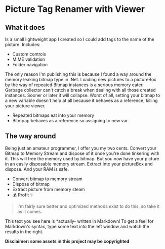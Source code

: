 # Picture Tag Renamer with Viewer

## What it does
Is a small lightweight app I created so I could add tags to the name of the picture.
Includes:
- Custom controls
- MIME validation
- Folder navigation

The only reason I'm publishing this is because I found a way around the memory leaking bitmap type in .Net.
Loading new pictures to a pictureBox by the way of repeated Bitmap instances is a serious memory eater.
Garbage collector can't catch a break when dealing with all those created instances. Sooner or later it will collapse.
Worst of all, setting your bitmap to a new variable doesn't help at all because it behaves as a reference, killing your picture viewer.

- Repeated bitmaps eat into your memory
- Bitmpap behaves as a reference so assigning to new var

## The way around

Being just an amateur programmer, I offer you my two cents.
Convert your Bitmap to Memory Stream and dispose of it once you're done tinkering with it. This will free the memory used by bitmap.
But you now have your picture in an easily disposable memory stream. Extract into your pictureBox and dispose. And your RAM is safe.

- Convert bitmap to memory stream
- Dispose of bitmap
- Extract picture from memory steam
- 💰 Profit ✨

> I'm fairly sure better and optimized
> methods exist to do this, so take it
> as it comes.

This text you see here is *actually- written in Markdown! To get a feel
for Markdown's syntax, type some text into the left window and
watch the results in the right.

**Disclaimer: some assets in this project may be copyrighted**
